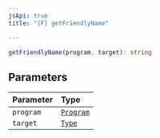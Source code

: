 ```yaml
---
jsApi: true
title: "[F] getFriendlyName"

---
```

```ts
getFriendlyName(program, target): string
```

## Parameters

| Parameter | Type |
| :------ | :------ |
| `program` | [`Program`](../interfaces/Program.md) |
| `target` | [`Type`](../type-aliases/Type.md) |
